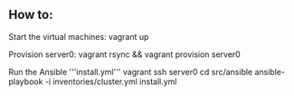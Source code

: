 ## How to:

Start the virtual machines:
    vagrant up

Provision server0:
    vagrant rsync && vagrant provision server0

Run the Ansible '''install.yml'''
    vagrant ssh server0
    cd src/ansible
    ansible-playbook -i inventories/cluster.yml install.yml
